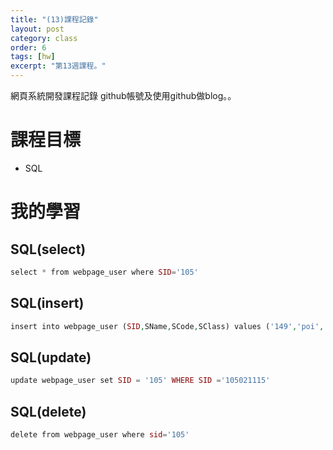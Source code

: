 ```yaml
---
title: "(13)課程記錄"
layout: post
category: class
order: 6
tags: [hw]
excerpt: "第13週課程。"
---
```

網頁系統開發課程記錄
github帳號及使用github做blog。。

# 課程目標
- SQL

# 我的學習

## SQL(select)
``` php
select * from webpage_user where SID='105'
```

## SQL(insert)
``` php
insert into webpage_user (SID,SName,SCode,SClass) values ('149','poi','789','w7')

```

## SQL(update)

```php
update webpage_user set SID = '105' WHERE SID ='105021115'
```

## SQL(delete)
``` php
delete from webpage_user where sid='105'
```


[1]: https://github.com/        "GitHub"
[2]: https://pages.github.com/  "GitHub Pages"
[3]: https://jekyllrb.com/      "Jekyll"
[4]: http://markdown.tw         "Markdown文件"
[5]: http://dillinger.io/       "Dillinger"








